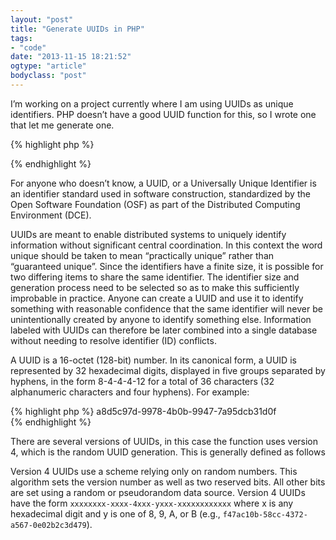 ```yaml
---
layout: "post"
title: "Generate UUIDs in PHP"
tags: 
- "code"
date: "2013-11-15 18:21:52"
ogtype: "article"
bodyclass: "post"
---
```


I’m working on a project currently where I am using UUIDs as unique identifiers. PHP doesn’t have a good UUID function for this, so I wrote one that let me generate one.

{% highlight php %}
<?php
function generate_uuid() {
	return sprintf( '%04x%04x-%04x-%04x-%04x-%04x%04x%04x',
		mt_rand( 0, 0xffff ), mt_rand( 0, 0xffff ),
		mt_rand( 0, 0xffff ),
		mt_rand( 0, 0x0fff ) | 0x4000,
		mt_rand( 0, 0x3fff ) | 0x8000,
		mt_rand( 0, 0xffff ), mt_rand( 0, 0xffff ), mt_rand( 0, 0xffff )
	);
}
?>
{% endhighlight %}

For anyone who doesn’t know, a UUID, or a Universally Unique Identifier is an identifier standard used in software construction, standardized by the Open Software Foundation (OSF) as part of the Distributed Computing Environment (DCE).

UUIDs are meant to enable distributed systems to uniquely identify information without significant central coordination. In this context the word unique should be taken to mean “practically unique” rather than “guaranteed unique”. Since the identifiers have a finite size, it is possible for two differing items to share the same identifier. The identifier size and generation process need to be selected so as to make this sufficiently improbable in practice. Anyone can create a UUID and use it to identify something with reasonable confidence that the same identifier will never be unintentionally created by anyone to identify something else. Information labeled with UUIDs can therefore be later combined into a single database without needing to resolve identifier (ID) conflicts.

A UUID is a 16-octet (128-bit) number. In its canonical form, a UUID is represented by 32 hexadecimal digits, displayed in five groups separated by hyphens, in the form 8-4-4-4-12 for a total of 36 characters (32 alphanumeric characters and four hyphens). For example:

{% highlight php %}
a8d5c97d-9978-4b0b-9947-7a95dcb31d0f	
{% endhighlight %}

There are several versions of UUIDs, in this case the function uses version 4, which is the random UUID generation. This is generally defined as follows

Version 4 UUIDs use a scheme relying only on random numbers. This algorithm sets the version number as well as two reserved bits. All other bits are set using a random or pseudorandom data source. Version 4 UUIDs have the form `xxxxxxxx-xxxx-4xxx-yxxx-xxxxxxxxxxxx` where x is any hexadecimal digit and y is one of 8, 9, A, or B (e.g., `f47ac10b-58cc-4372-a567-0e02b2c3d479`).